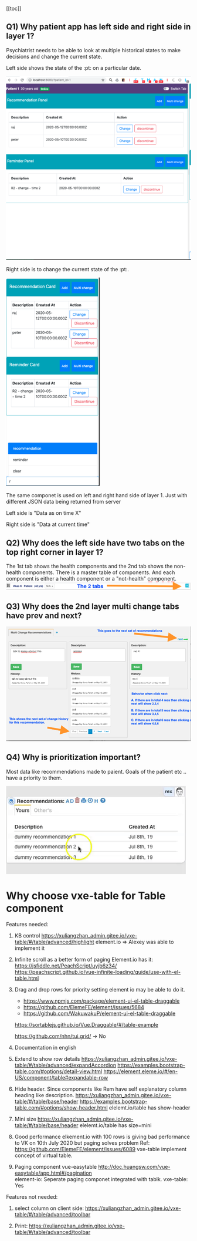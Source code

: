 [[toc]]

## Q1) Why patient app has left side and right side in layer 1?

Psychiatrist needs to be able to look at multiple historical states to make decisions and change the current state.

Left side shows the state of the :pt: on a particular date.

![state-of-patient](./images/state-of-patient-on-a-specific-date.png)

Right side is to change the current state of the :pt:.

![Change state of patient](./images/change-state-of-the-patient.png)

The same componet is used on left and right hand side of layer 1. Just with different JSON data being returned from server

Left side is "Data as on time X"

Right side is "Data at current time"

## Q2) Why does the left side have two tabs on the top right corner in layer 1?

The 1st tab shows the health components and the 2nd tab shows the non-health components. There is a master table of components. And each component is either a health component or a "not-health" component.
![patient file](./images/two-tabs-in-the-header.png)

## Q3) Why does the 2nd layer multi change tabs have prev and next?

![patient file](./images/page-in-2nd-layer.png)

## Q4) Why is prioritization important?

Most data like recommendations made to paient. Goals of the patient etc .. have a priority to them.

![patient file](./images/rex-ordering-demo.gif)

# Why choose vxe-table for Table component

Features needed:

1. KB control
   https://xuliangzhan_admin.gitee.io/vxe-table/#/table/advanced/highlight
   element.io => Alexey was able to implement it

2. Infinite scroll as a better form of paging
   Element.io has it:
   https://jsfiddle.net/PeachScript/uyjb6z34/
   https://peachscript.github.io/vue-infinite-loading/guide/use-with-el-table.html

3. Drag and drop rows for priority setting
   element io may be able to do it.

   - https://www.npmjs.com/package/element-ui-el-table-draggable
   - https://github.com/ElemeFE/element/issues/5684
   - https://github.com/WakuwakuP/element-ui-el-table-draggable

   https://sortablejs.github.io/Vue.Draggable/#/table-example

   https://github.com/nhn/tui.grid/ -> No

4. Documentation in english

5. Extend to show row details
   https://xuliangzhan_admin.gitee.io/vxe-table/#/table/advanced/expandAccordion
   https://examples.bootstrap-table.com/#options/detail-view.html
   https://element.eleme.io/#/en-US/component/table#expandable-row

6. Hide header. Since components like Rem have self explanatory column heading like description.
   https://xuliangzhan_admin.gitee.io/vxe-table/#/table/base/header
   https://examples.bootstrap-table.com/#options/show-header.html
   elelemt.io/table has show-header

7. Mini size
   https://xuliangzhan_admin.gitee.io/vxe-table/#/table/base/header
   elelemt.io/table has size=mini

8. Good performance
   elkement.io with 100 rows is giving bad performance to VK on 10th July 2020 but paging solves problem
   Ref: https://github.com/ElemeFE/element/issues/6089
   vxe-table implement concept of virtual table.

9. Paging component
   vue-easytable
   http://doc.huangsw.com/vue-easytable/app.html#/pagination  
   element-io: Seperate paging componet integrated with tablk.
   vxe-table: Yes

Features not needed:

1. select column on client side:
   https://xuliangzhan_admin.gitee.io/vxe-table/#/table/advanced/toolbar

2. Print:
   https://xuliangzhan_admin.gitee.io/vxe-table/#/table/advanced/toolbar
